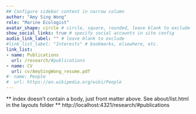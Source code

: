 ```yaml
---
## Configure sidebar content in narrow column
author: "Amy Sing Wong"
role: "Marine Ecologist"
avatar_shape: circle # circle, square, rounded, leave blank to exclude
show_social_links: true # specify social accounts in site config
audio_link_label: "" # leave blank to exclude
#link_list_label: "Interests" # bookmarks, elsewhere, etc.
link_list:
- name: Publications
  url: /research/#publications
- name: CV
  url: cv/AmySingWong_resume.pdf
#- name: People
#  url: https://en.wikipedia.org/wiki/People
---
```


** index doesn't contain a body, just front matter above.
See about/list.html in the layouts folder **
http://localhost:4321/research/#publications
